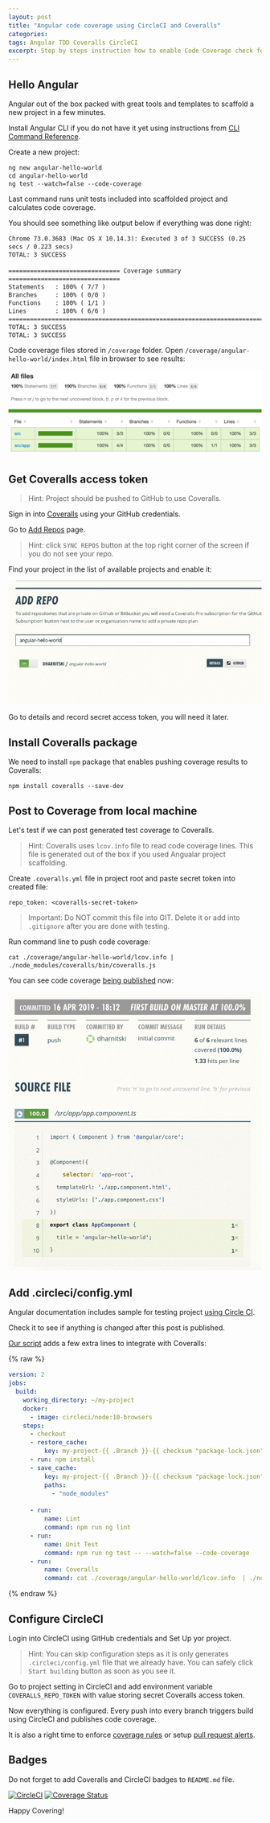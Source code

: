 ```yaml
---
layout: post
title: "Angular code coverage using CircleCI and Coveralls"
categories: 
tags: Angular TDD Coveralls CircleCI
excerpt: Step by steps instruction how to enable Code Coverage check for you Angular CI pipeline.   
---
```

## Hello Angular

Angular out of the box packed with great tools and templates to scaffold a new project in a few minutes.

Install Angular CLI if you do not have it yet using instructions from [CLI Command Reference](https://angular.io/cli).

Create a new project:

    ng new angular-hello-world
    cd angular-hello-world
    ng test --watch=false --code-coverage

Last command runs unit tests included into scaffolded project and calculates code coverage.

You should see something like output below if everything was done right:

```shell
Chrome 73.0.3683 (Mac OS X 10.14.3): Executed 3 of 3 SUCCESS (0.25 secs / 0.223 secs)
TOTAL: 3 SUCCESS

=============================== Coverage summary ===============================
Statements   : 100% ( 7/7 )
Branches     : 100% ( 0/0 )
Functions    : 100% ( 1/1 )
Lines        : 100% ( 6/6 )
================================================================================
TOTAL: 3 SUCCESS
TOTAL: 3 SUCCESS
```

Code coverage files stored in `/coverage` folder. Open `/coverage/angular-hello-world/index.html` file in browser to see results:

![HTML Code Coverage](/assets/img/2019-04-17/coverage.png)

## Get Coveralls access token

> Hint: Project should be pushed to GitHub to use Coveralls.

Sign in into [Coveralls](https://coveralls.io/) using your GitHub credentials.

Go to [Add Repos](https://coveralls.io/repos/new) page.

> Hint: click `SYNC REPOS` button at the top right corner of the screen if you do not see your repo.

Find your project in the list of available projects and enable it:

![Code Coverage](/assets/img/2019-04-17/coveralls-new.png)

Go to details and record secret access token, you will need it later.

## Install Coveralls package

We need to install `npm` package that enables pushing coverage results to Coveralls:

    npm install coveralls --save-dev

## Post to Coverage from local machine

Let's test if we can post generated test coverage to Coveralls.

> Hint: Coveralls uses `lcov.info` file to read code coverage lines. This file is generated out of the box if you used Angualar project scaffolding.

Create `.coveralls.yml` file in project root and paste secret token into created file:

    repo_token: <coveralls-secret-token>

> Important: Do NOT commit this file into GIT. Delete it or add into `.gitignore` after you are done with testing.

Run command line to push code coverage:

    cat ./coverage/angular-hello-world/lcov.info | ./node_modules/coveralls/bin/coveralls.js

You can see code coverage [being published](https://coveralls.io/github/dharnitski/angular-hello-world) now:

![HTML Code Coverage](/assets/img/2019-04-17/coverage2.png)

## Add .circleci/config.yml

Angular documentation includes sample for testing project [using Circle CI](https://angular.io/guide/testing#configure-project-for-circle-ci).

Check it to see if anything is changed after this post is published.

[Our script](https://github.com/dharnitski/angular-hello-world/blob/master/.circleci/config.yml) adds a few extra lines to integrate with Coveralls:

{% raw %}

```yml
version: 2
jobs:
  build:
    working_directory: ~/my-project
    docker:
      - image: circleci/node:10-browsers
    steps:
      - checkout
      - restore_cache:
          key: my-project-{{ .Branch }}-{{ checksum "package-lock.json" }}
      - run: npm install
      - save_cache:
          key: my-project-{{ .Branch }}-{{ checksum "package-lock.json" }}
          paths:
            - "node_modules"

      - run:
          name: Lint
          command: npm run ng lint
      - run:
          name: Unit Test
          command: npm run ng test -- --watch=false --code-coverage
      - run:
          name: Coveralls
          command: cat ./coverage/angular-hello-world/lcov.info  | ./node_modules/coveralls/bin/coveralls.js

```

{% endraw %}

## Configure CircleCI

Login into CircleCI using GitHub credentials and Set Up yor project.

> Hint: You can skip configuration steps as it is only generates `.circleci/config.yml` file that we already have. You can safely click `Start building` button as soon as you see it.

Go to project setting in CircleCI and add environment variable `COVERALLS_REPO_TOKEN` with value storing secret Coveralls access token.

Now everything is configured. Every push into every branch triggers build using CircleCI and publishes code coverage.

It is also a right time to enforce [coverage rules](https://angular.io/guide/testing#code-coverage-enforcement) or setup [pull request alerts](https://coveralls.io/features).  

## Badges

Do not forget to add Coveralls and CircleCI badges to `README.md` file.

[![CircleCI](https://circleci.com/gh/dharnitski/angular-hello-world.svg?style=svg)](https://circleci.com/gh/dharnitski/angular-hello-world)
[![Coverage Status](https://coveralls.io/repos/github/dharnitski/angular-hello-world/badge.svg?branch=master)](https://coveralls.io/github/dharnitski/angular-hello-world?branch=master)

Happy Covering!
